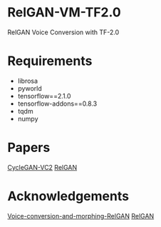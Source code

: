 # RelGAN-VM-TF2.0
RelGAN Voice Conversion with TF-2.0

# Requirements
- librosa
- pyworld
- tensorflow==2.1.0
- tensorflow-addons==0.8.3
- tqdm
- numpy

# Papers
[CycleGAN-VC2](http://www.kecl.ntt.co.jp/people/kaneko.takuhiro/projects/cyclegan-vc2/index.html)
[RelGAN](https://arxiv.org/abs/1908.07269)

# Acknowledgements
[Voice-conversion-and-morphing-RelGAN](https://github.com/itsuki8914/Voice-morphing-RelGAN)
[RelGAN](https://github.com/willylulu/RelGAN)
